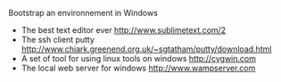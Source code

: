 Bootstrap an environnement in Windows 

* The best text editor ever
http://www.sublimetext.com/2
* The ssh client putty
http://www.chiark.greenend.org.uk/~sgtatham/putty/download.html
* A set of tool for using linux tools on windows
http://cygwin.com
* The local web server for windows
http://www.wampserver.com